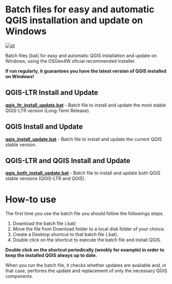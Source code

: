 # Batch files for easy and automatic QGIS installation and update on Windows
[![pt](https://img.shields.io/badge/lang-pt-green.svg)](README.md)

Batch files (bat) for easy and automatic QGIS installation and update on Windows, using the OSGeo4W oficial recommended installer.

**If run regularly, it guarantees you have the latest version of QGIS installed on Windows!**

## QGIS-LTR Install and Update
**[qgis_ltr_install_update.bat](Batchfiles/qgis_ltr_install_update.bat)** - Batch file to install and update the most stable QGIS-LTR version (Long-Term Release).

## QGIS Install and Update
**[qgis_install_update.bat](Batchfiles/qgis_install_update.bat)** - Batch file to install and update the current QGIS stable version.

## QGIS-LTR and QGIS Install and Update
**[qgis_both_install_update.bat](Batchfiles/qgis_both_install_update.bat)** - Batch file to install and update both QGIS stable versions (QGIS-LTR and QGIS).

# How-to use

The first time you use the batch file you should follow the followings steps.
1. Download the batch file (.bat)
2. Move the file from Download folder to a local disk folder of your choice.
3. Create a Desktop shortcut to that batch file (.bat).
4. Double click on the shortcut to execute the batch file and install QGIS.

**Double click on the shortcut periodically (weekly for example) in order to keep the installed QGIS always up to date.** 

When you run the batch file, it checks whether updates are available and, in that case, performs the update and replacement of only the necessary QGIS components.
